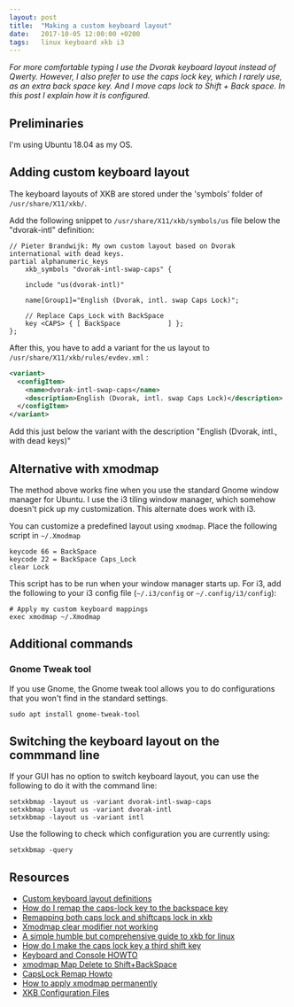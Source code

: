 ```yaml
---
layout: post
title:  "Making a custom keyboard layout"
date:   2017-10-05 12:00:00 +0200
tags:   linux keyboard xkb i3
---
```

*For more comfortable typing I use the Dvorak keyboard layout instead of Qwerty. However, I also prefer to use the caps lock key, which I rarely use, as an extra back space key. And I move caps lock to Shift + Back space. In this post I explain how it is configured.*

## Preliminaries
I'm using Ubuntu 18.04 as my OS.

## Adding custom keyboard layout
The keyboard layouts of XKB are stored under the 'symbols' folder of `/usr/share/X11/xkb/`.

Add the following snippet to `/usr/share/X11/xkb/symbols/us` file below the "dvorak-intl" definition:
```
// Pieter Brandwijk: My own custom layout based on Dvorak international with dead keys.
partial alphanumeric_keys
    xkb_symbols "dvorak-intl-swap-caps" {

    include "us(dvorak-intl)"

    name[Group1]="English (Dvorak, intl. swap Caps Lock)";

    // Replace Caps_Lock with BackSpace
    key <CAPS> { [ BackSpace            ] };
};
```

After this, you have to add a variant for the us layout to `/usr/share/X11/xkb/rules/evdev.xml` :
```xml
<variant>
  <configItem>
    <name>dvorak-intl-swap-caps</name>
    <description>English (Dvorak, intl. swap Caps Lock)</description>
  </configItem>
</variant>
```

Add this just below the variant with the description "English (Dvorak, intl., with dead keys)"

## Alternative with xmodmap
The method above works fine when you use the standard Gnome window manager for Ubuntu. I use the i3 tiling window manager, which somehow doesn't pick up my customization. This alternate does work with i3.

You can customize a predefined layout using `xmodmap`. Place the following script in `~/.Xmodmap`
```
keycode 66 = BackSpace
keycode 22 = BackSpace Caps_Lock
clear Lock
```

This script has to be run when your window manager starts up. For i3, add the following to your i3 config file (`~/.i3/config` or `~/.config/i3/config`):
```
# Apply my custom keyboard mappings
exec xmodmap ~/.Xmodmap
```

## Additional commands

### Gnome Tweak tool
If you use Gnome, the Gnome tweak tool allows you to do configurations that you won't find in the standard settings.
```shell
sudo apt install gnome-tweak-tool
```

## Switching the keyboard layout on the commmand line
If your GUI has no option to switch keyboard layout, you can use the following to do it with the command line:
```shell
setxkbmap -layout us -variant dvorak-intl-swap-caps
setxkbmap -layout us -variant dvorak-intl
setxkbmap -layout us -variant intl
```

Use the following to check which configuration you are currently using:

```shell
setxkbmap -query
```

## Resources
- [Custom keyboard layout definitions][ubuntu]
- [How do I remap the caps-lock key to the backspace key][askubuntu]
- [Remapping both caps lock and shiftcaps lock in xkb][stack]
- [Xmodmap clear modifier not working][stack2]
- [A simple humble but comprehensive guide to xkb for linux][medium]
- [How do I make the caps lock key a third shift key][askubuntu2]
- [Keyboard and Console HOWTO][tldp]
- [xmodmap Map Delete to Shift+BackSpace][archlinux]
- [CapsLock Remap Howto][noah]
- [How to apply xmodmap permanently][xmodmap]
- [XKB Configuration Files][char]

[stack]: https://unix.stackexchange.com/questions/90089/remapping-both-caps-lock-and-shiftcaps-lock-in-xkb
[stack2]: https://unix.stackexchange.com/questions/202930/xmodmap-clear-modifier-not-working
[medium]: https://medium.com/@damko/a-simple-humble-but-comprehensive-guide-to-xkb-for-linux-6f1ad5e13450
[ubuntu]: https://help.ubuntu.com/community/Custom%20keyboard%20layout%20definitions?action=show&redirect=Howto%3A+Custom+keyboard+layout+definitions
[askubuntu]: https://askubuntu.com/questions/653591/how-do-i-remap-the-caps-lock-key-to-the-backspace-key
[askubuntu2]: https://askubuntu.com/questions/82837/how-do-i-make-the-caps-lock-key-a-third-shift-key/820421
[tldp]: http://tldp.org/HOWTO/Keyboard-and-Console-HOWTO-5.html
[archlinux]: https://bbs.archlinux.org/viewtopic.php?id=139169
[noah]: http://www.noah.org/wiki/CapsLock_Remap_Howto
[xmodmap]: https://askubuntu.com/questions/333897/how-to-apply-xmodmap-permanently
[char]: http://www.charvolant.org/doug/xkb/html/node5.html
